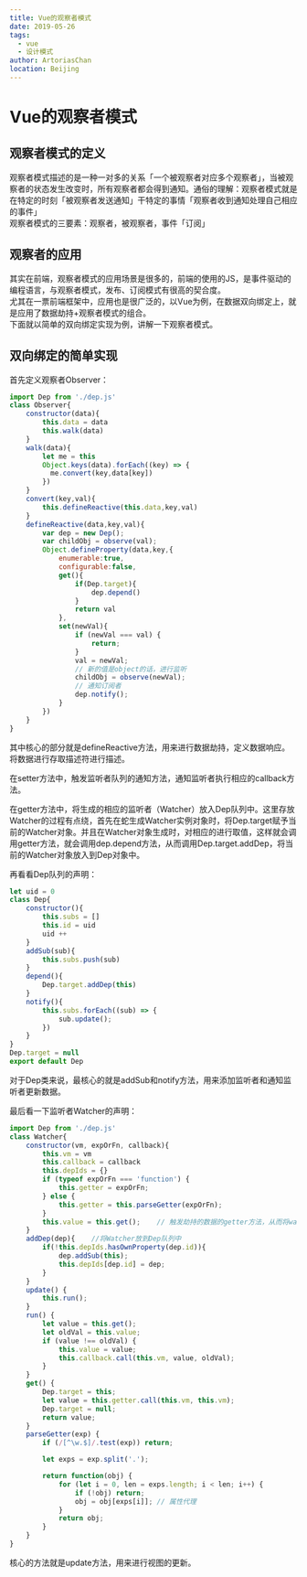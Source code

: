```yaml
---
title: Vue的观察者模式
date: 2019-05-26
tags:
  - vue
  - 设计模式
author: ArtoriasChan
location: Beijing  
---
```


# Vue的观察者模式

## 观察者模式的定义
观察者模式描述的是一种一对多的关系「一个被观察者对应多个观察者」，当被观察者的状态发生改变时，所有观察者都会得到通知。通俗的理解：观察者模式就是在特定的时刻「被观察者发送通知」干特定的事情「观察者收到通知处理自己相应的事件」<br />观察者模式的三要素：观察者，被观察者，事件「订阅」

## 观察者的应用
其实在前端，观察者模式的应用场景是很多的，前端的使用的JS，是事件驱动的编程语言，与观察者模式，发布、订阅模式有很高的契合度。<br />尤其在一票前端框架中，应用也是很广泛的，以Vue为例，在数据双向绑定上，就是应用了数据劫持+观察者模式的组合。<br />下面就以简单的双向绑定实现为例，讲解一下观察者模式。

## 双向绑定的简单实现
首先定义观察者Observer：
```javascript
import Dep from './dep.js'
class Observer{
    constructor(data){
        this.data = data
        this.walk(data)
    }
    walk(data){
        let me = this
        Object.keys(data).forEach((key) => {
          me.convert(key,data[key])
        })
    }
    convert(key,val){
        this.defineReactive(this.data,key,val)
    }
    defineReactive(data,key,val){
        var dep = new Dep();
        var childObj = observe(val);
        Object.defineProperty(data,key,{
            enumerable:true,
            configurable:false,
            get(){
                if(Dep.target){
                    dep.depend()
                }
                return val
            },
            set(newVal){
                if (newVal === val) {
                    return;
                }
                val = newVal;
                // 新的值是object的话，进行监听
                childObj = observe(newVal);
                // 通知订阅者
                dep.notify();
            }
        })
    }
}
```
其中核心的部分就是defineReactive方法，用来进行数据劫持，定义数据响应。将数据进行存取描述符进行描述。

在setter方法中，触发监听者队列的通知方法，通知监听者执行相应的callback方法。

在getter方法中，将生成的相应的监听者（Watcher）放入Dep队列中。这里存放Watcher的过程有点绕，首先在蛇生成Watcher实例对象时，将Dep.target赋予当前的Watcher对象。并且在Watcher对象生成时，对相应的进行取值，这样就会调用getter方法，就会调用dep.depend方法，从而调用Dep.target.addDep，将当前的Watcher对象放入到Dep对象中。

再看看Dep队列的声明：

```javascript
let uid = 0
class Dep{
    constructor(){
        this.subs = []
        this.id = uid
        uid ++ 
    }
    addSub(sub){
        this.subs.push(sub)
    }
    depend(){
        Dep.target.addDep(this)
    }
    notify(){
        this.subs.forEach((sub) => {
            sub.update();
        })
    }
}
Dep.target = null
export default Dep
```
对于Dep类来说，最核心的就是addSub和notify方法，用来添加监听者和通知监听者更新数据。

最后看一下监听者Watcher的声明：

```javascript
import Dep from './dep.js'
class Watcher{
    constructor(vm, expOrFn, callback){
        this.vm = vm
        this.callback = callback
        this.depIds = {}
        if (typeof expOrFn === 'function') {
            this.getter = expOrFn;
        } else {
            this.getter = this.parseGetter(expOrFn);
        }
        this.value = this.get();    // 触发劫持的数据的getter方法，从而将watcher放到Dep队列中
    }
    addDep(dep){    //将Watcher放到Dep队列中
        if(!this.depIds.hasOwnProperty(dep.id)){
            dep.addSub(this);
            this.depIds[dep.id] = dep;
        }
    }
    update() {
        this.run();
    }
    run() {
        let value = this.get();
        let oldVal = this.value;
        if (value !== oldVal) {
            this.value = value;
            this.callback.call(this.vm, value, oldVal);
        }
    }
    get() {
        Dep.target = this;
        let value = this.getter.call(this.vm, this.vm);
        Dep.target = null;
        return value;
    }
    parseGetter(exp) {
        if (/[^\w.$]/.test(exp)) return; 

        let exps = exp.split('.');

        return function(obj) {
            for (let i = 0, len = exps.length; i < len; i++) {
                if (!obj) return;
                obj = obj[exps[i]]; // 属性代理
            }
            return obj;
        }
    }
}
```

核心的方法就是update方法，用来进行视图的更新。
